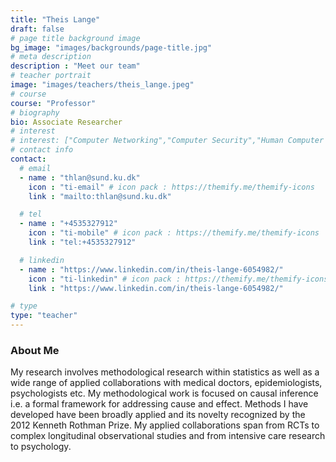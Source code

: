 ```yaml
---
title: "Theis Lange"
draft: false
# page title background image
bg_image: "images/backgrounds/page-title.jpg"
# meta description
description : "Meet our team"
# teacher portrait
image: "images/teachers/theis_lange.jpeg"
# course
course: "Professor"
# biography
bio: Associate Researcher
# interest
# interest: ["Computer Networking","Computer Security","Human Computer Interfacing"]
# contact info
contact:
  # email
  - name : "thlan@sund.ku.dk"
    icon : "ti-email" # icon pack : https://themify.me/themify-icons
    link : "mailto:thlan@sund.ku.dk"

  # tel
  - name : "+4535327912"
    icon : "ti-mobile" # icon pack : https://themify.me/themify-icons
    link : "tel:+4535327912"

  # linkedin
  - name : "https://www.linkedin.com/in/theis-lange-6054982/"
    icon : "ti-linkedin" # icon pack : https://themify.me/themify-icons
    link : "https://www.linkedin.com/in/theis-lange-6054982/"

# type
type: "teacher"
---
```


### About Me

My research involves methodological research within statistics as well as a wide range of applied collaborations with medical doctors, epidemiologists, psychologists etc. My methodological work is focused on causal inference i.e. a formal framework for addressing cause and effect. Methods I have developed have been broadly applied and its novelty recognized by the 2012 Kenneth Rothman Prize. My applied collaborations span from RCTs to complex longitudinal observational studies and from intensive care research to psychology.